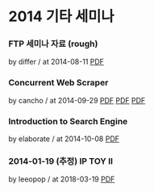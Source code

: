 # 2014 기타 세미나

### FTP 세미나 자료 (rough)

by differ / at 2014-08-11
[PDF](https://s3.ap-northeast-2.amazonaws.com/sparcs.home/seminars/differ-20150116-0.pptx)

### Concurrent Web Scraper

by cancho / at 2014-09-29
[PDF](http://www.slideshare.net/cornchz/pyconkr-2014-30)
[PDF](http://www.youtube.com/watch?v=TcORgdlJFM8)
[PDF](http://gist.github.com/cornchz/c340bd469d6a2f31827d)

### Introduction to Search Engine

by elaborate / at 2014-10-08
[PDF](https://s3.ap-northeast-2.amazonaws.com/sparcs.home/seminars/elaborate-20141009-0.pdf)

### 2014-01-19 (추정) IP TOY II

by leeopop / at 2018-03-19
[PDF](https://s3.ap-northeast-2.amazonaws.com/sparcs.home/seminars/leeopop_1521460265393.pdf)
